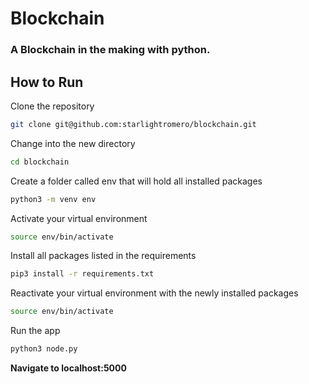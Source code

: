 # Blockchain

### A Blockchain in the making with python.


## How to Run

Clone the repository
```zsh
git clone git@github.com:starlightromero/blockchain.git
````

Change into the new directory
```zsh
cd blockchain
```

Create a folder called env that will hold all installed packages
```zsh
python3 -m venv env
```

Activate your virtual environment
```zsh
source env/bin/activate
```

Install all packages listed in the requirements
```zsh
pip3 install -r requirements.txt
```

Reactivate your virtual environment with the newly installed packages
```zsh
source env/bin/activate
```

Run the app
```zsh
python3 node.py
```

**Navigate to localhost:5000**
